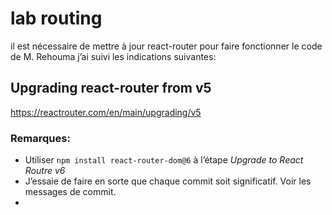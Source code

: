 # lab routing

il est nécessaire de mettre à jour react-router pour faire fonctionner le code de M. Rehouma j’ai suivi les indications suivantes:

## Upgrading react-router from v5
https://reactrouter.com/en/main/upgrading/v5

### Remarques:

- Utiliser `npm install react-router-dom@6` à l’étape *Upgrade to React Routre v6*
- J’essaie de faire en sorte que chaque commit soit significatif. Voir les messages de commit.
- 
